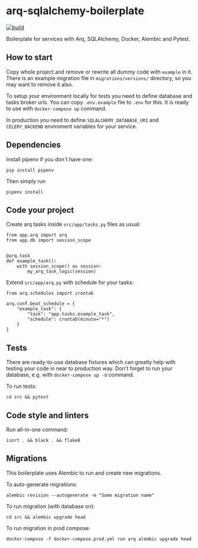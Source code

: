 # arq-sqlalchemy-boilerplate
[![build](https://github.com/kazqvaizer/arq-sqlalchemy-boilerplate/actions/workflows/main.yml/badge.svg?branch=master)](https://github.com/kazqvaizer/arq-sqlalchemy-boilerplate/actions/workflows/main.yml)

Boilerplate for services with Arq, SQLAlchemy, Docker, Alembic and Pytest.

## How to start
Copy whole project and remove or rewrite all dummy code with `example` in it. There is an example migration file in `migrations/versions/` directory, so you may want to remove it also.

To setup your environment locally for tests you need to define database and tasks broker urls. You can copy `.env.example` file to `.env` for this. It is ready to use with `docker-compose up` command.

In production you need to define `SQLALCHEMY_DATABASE_URI` and `CELERY_BACKEND` enviroment variables for your service.


## Dependencies

Install pipenv if you don`t have one:
```
pip install pipenv
```

Then simply run 

```
pipenv install
```

## Code your project

Create arq tasks inside `src/app/tasks.py` files as usual:

```
from app.arq import arq
from app.db import session_scope


@arq.task
def example_task():
    with session_scope() as session:
        my_arq_task_logic(session)
```

Extend `src/app/arq.py` with schedule for your tasks: 

```
from arq.schedules import crontab

arq.conf.beat_schedule = {
    "example_task": {
        "task": "app.tasks.example_task", 
        "schedule": crontab(minute="*")
    }
}

```

## Tests

There are ready-to-use database fixtures which can greatly help with testing your code in near to production way. Don't forget to run your database, e.g. with `docker-compose up -d` command.

To run tests:


```
cd src && pytest
```

## Code style and linters

Run all-in-one command:

```
isort . && black . && flake8
```

## Migrations

This boilerplate uses Alembic to run and create new migrations.

To auto-generate migrations:

```
alembic revision --autogenerate -m "Some migration name"
``` 

To run migration (with database on):
```
cd src && alembic upgrade head
```

To run migration in prod compose:
```
docker-compose -f docker-compose.prod.yml run arq alembic upgrade head
```

